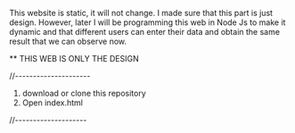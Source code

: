 This website is static, it will not change. I made sure that this part is just design. However, later I will be programming this web in Node Js to make it dynamic and that different users can enter their data and obtain the same result that we can observe now.

** THIS WEB IS ONLY THE DESIGN

//---------------------

1. download or clone this repository
2. Open index.html

//--------------------
